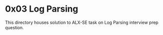 # 0x03 Log Parsing

This directory houses solution to ALX-SE task on Log Parsing interview prep question.
